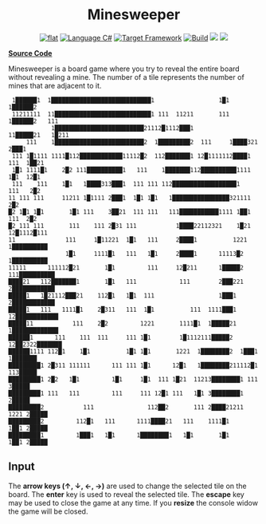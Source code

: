 <h1 align="center">
	Minesweeper
</h1>

<p align="center">
	<a href="https://github.com/ZacharyPatten/dotnet-console-games" alt="GitHub repo"><img alt="flat" src="https://img.shields.io/badge/github-repo-black?logo=github&amp;style=flat"></a>
	<a href="#" alt="GitHub repo"><img alt="Language C#" src="https://img.shields.io/badge/language-C%23-%23178600"></a>
	<a href="#"><img src="https://img.shields.io/badge/dynamic/xml?color=%23512bd4&label=target&query=%2F%2FTargetFramework%5B1%5D&url=https%3A%2F%2Fraw.githubusercontent.com%2FZacharyPatten%2Fdotnet-console-games%2Fmaster%2FProjects%2FMinesweeper%2FMinesweeper.csproj" title="Target Framework" alt="Target Framework"></a>
	<a href="#"><img src="https://github.com/ZacharyPatten/dotnet-console-games/workflows/Minesweeper%20Build/badge.svg" title="Goto Build" alt="Build"></a>
	<a href="https://discord.gg/4XbQbwF" alt="chat on Discord"><img src="https://img.shields.io/discord/557244925712924684?logo=discord" /></a>
	<a href="https://github.com/ZacharyPatten/dotnet-console-games/blob/master/LICENSE" alt="license"><img src="https://img.shields.io/badge/license-MIT-green.svg" /></a>
</p>

**[Source Code](Program.cs)**

Minesweeper is a board game where you try to reveal the entire board without revealing a mine. The number of a tile represents the number of mines that are adjacent to it.

```
 1██████1  1████████████████████████████1                  1█1 1██████2
 11211111  11███████████████████████████1 111  11211       111 1██████2   111
            1█████████████████████████21112█1112███1          11█████21   1█211
     111    1█████████████████████████2  1█████████2  111     1████321    2███1
 111 1█1111 1111█112████████████11112█2  112███████1 12█1111112████1 111  1██21
 1█1 1111█1    2█2 111██████████1   111    1███████112██████████1111 1█1  12█1
 111    111    1█1   1████313███1  111 111 112██████████████████1    111   2█2
11 111 111     11211 1█1111 2███1  1█1 1█1   1████████████████321111       2█2
█2 1█1 1█1       1█1 111    3██21  111 111   111███████████1111 1██1  111  2█2
█2 111 111       111    111 2█31 111           1████22112321    1█21 12█1112█111
11              111     1█11221  1█1   111     2████1          1221  1██████████
                1█1     1111█1   111   1█1     2████1      11113█2   1██████████
11111      111112█21       1█1         111     12█211      1█████2 111██████████
████21   112███████1       1█1   111            111        2███221 2████████████
█████1   1█21112███21    112█1   1█1  111                  1███1   2████████████
█████1   111   1111█1    2█311   111  1█1          111  1111███1  12████████████
█████11           111    2█2         1221       1111█1  1█████21  1█████████████
██████1      111    111  111     111 1█1        1█1112111█████2  12██2322███████
██████1111 112█1    1█1          1█1 1█1       1221  1████████2  1███1  1███████
█████████1 2█311 111111      111 111 1█1      12█1   1████████211112█1  113█████
█████████1 2█2   1█1         1█1     1█1  111 1█21  11213████████1 111    3█████
█████████1 111   111         111     111 12█1 111   1█1 3████████1        2█████
█████████2           111               112██2       111 2████21211   1221 2█████
█████████2         112█1   111      1111████21   111    1111█1       1██1 2█████
█████████1         1███1   1█1      1████████1   1█1       1█1       1██1 2█████
```

## Input

The **arrow keys (↑, ↓, ←, →)** are used to change the selected tile on the board. The **enter** key is used to reveal the selected tile. The **escape** key may be used to close the game at any time. If you **resize** the console widow the game will be closed.